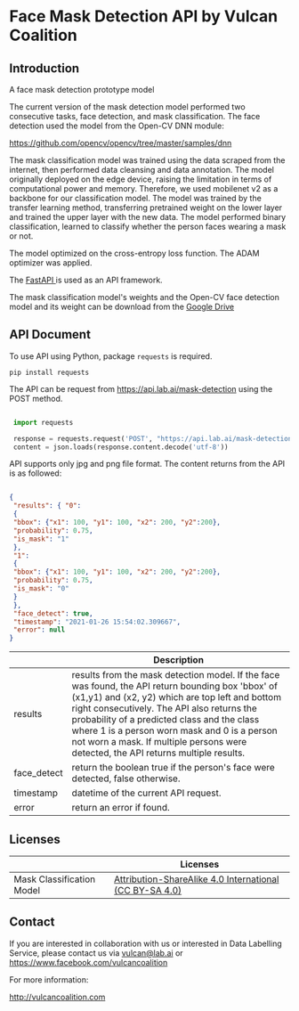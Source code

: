 # Face Mask Detection API by Vulcan Coalition

## Introduction

A face mask detection prototype model

The current version of the mask detection model performed two consecutive tasks, face detection, and mask classification. The face detection used the model from the Open-CV DNN module: 

https://github.com/opencv/opencv/tree/master/samples/dnn 

The mask classification model was trained using the data scraped from the internet, then performed data cleansing and data annotation. The model originally deployed on the edge device, raising the limitation in terms of computational power and memory. Therefore, we used mobilenet v2 as a backbone for our classification model. The model was trained by the transfer learning method, transferring pretrained weight on the lower layer and trained the upper layer with the new data. The model performed binary classification, learned to classify whether the person faces wearing a mask or not. 

The model optimized on the cross-entropy loss function. The ADAM optimizer was applied.

The <a href="https://fastapi.tiangolo.com"> FastAPI </a> is used as an API framework. 

The mask classification model's weights and the Open-CV face detection model and its weight can be download from the <a href="https://drive.google.com/drive/u/2/folders/1vU8-pdGlSZko7JSrou7mfbGSubhGke5q">Google Drive</a>



## API Document

To use API using Python, package `requests` is required.

`pip install requests`

The API can be request from https://api.lab.ai/mask-detection using the POST method. 

```python 

 import requests

 response = requests.request('POST', "https://api.lab.ai/mask-detection" , files={'file':open(image_file, 'rb')})
 content = json.loads(response.content.decode('utf-8'))

```

API supports only jpg and png file format. The content returns from the API is as followed:

```json

{
 "results": { "0":
 {
 "bbox": {"x1": 100, "y1": 100, "x2": 200, "y2":200},
 "probability": 0.75, 
 "is_mask": "1"
 },
 "1":
 {
 "bbox": {"x1": 100, "y1": 100, "x2": 200, "y2":200},
 "probability": 0.75, 
 "is_mask": "0"
 }
 }, 
 "face_detect": true,
 "timestamp": "2021-01-26 15:54:02.309667",
 "error": null
}

```

| | Description |
|------------ | -------------|
|results | results from the mask detection model. If the face was found, the API return bounding box 'bbox' of (x1,y1) and (x2, y2) which are top left and bottom right consecutively. The API also returns the probability of a predicted class and the class where 1 is a person worn mask and 0 is a person not worn a mask. If multiple persons were detected, the API returns multiple results.|
|face_detect | return the boolean true if the person's face were detected, false otherwise.|
|timestamp | datetime of the current API request.|
|error | return an error if found. |


## Licenses
|| Licenses|
------------ | -------------
|Mask Classification Model | <a href="https://creativecommons.org/licenses/by-sa/4.0/deed.ast">Attribution-ShareAlike 4.0 International (CC BY-SA 4.0)</a>|

## Contact

If you are interested in collaboration with us or interested in Data Labelling Service, please contact us via vulcan@lab.ai or https://www.facebook.com/vulcancoalition 

For more information:

http://vulcancoalition.com
